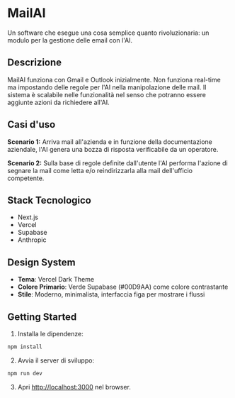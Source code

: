 # MailAI

Un software che esegue una cosa semplice quanto rivoluzionaria: un modulo per la gestione delle email con l'AI.

## Descrizione

MailAI funziona con Gmail e Outlook inizialmente. Non funziona real-time ma impostando delle regole per l'AI nella manipolazione delle mail. Il sistema è scalabile nelle funzionalità nel senso che potranno essere aggiunte azioni da richiedere all'AI.

## Casi d'uso

**Scenario 1:**
Arriva mail all'azienda e in funzione della documentazione aziendale, l'AI genera una bozza di risposta verificabile da un operatore.

**Scenario 2:**
Sulla base di regole definite dall'utente l'AI performa l'azione di segnare la mail come letta e/o reindirizzarla alla mail dell'ufficio competente.

## Stack Tecnologico

- Next.js
- Vercel
- Supabase  
- Anthropic

## Design System

- **Tema**: Vercel Dark Theme
- **Colore Primario**: Verde Supabase (#00D9AA) come colore contrastante
- **Stile**: Moderno, minimalista, interfaccia figa per mostrare i flussi

## Getting Started

1. Installa le dipendenze:
```bash
npm install
```

2. Avvia il server di sviluppo:
```bash
npm run dev
```

3. Apri [http://localhost:3000](http://localhost:3000) nel browser.
